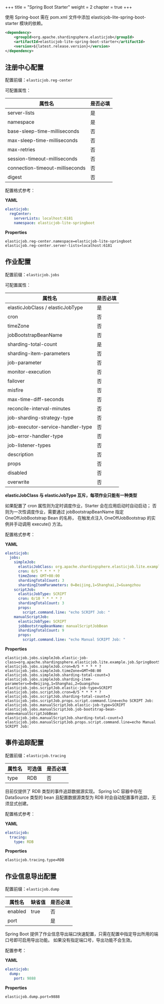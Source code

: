 +++
title = "Spring Boot Starter"
weight = 2
chapter = true
+++

使用 Spring-boot 需在 pom.xml 文件中添加 elasticjob-lite-spring-boot-starter 模块的依赖。

```xml
<dependency>
    <groupId>org.apache.shardingsphere.elasticjob</groupId>
    <artifactId>elasticjob-lite-spring-boot-starter</artifactId>
    <version>${latest.release.version}</version>
</dependency>
```

## 注册中心配置

配置前缀：`elasticjob.reg-center`

可配置属性：

| 属性名                          | 是否必填 |
| ------------------------------- |:-------- |
| server-lists                    | 是       |
| namespace                       | 是       |
| base-sleep-time-milliseconds    | 否       |
| max-sleep-time-milliseconds     | 否       |
| max-retries                     | 否       |
| session-timeout-milliseconds    | 否       |
| connection-timeout-milliseconds | 否       |
| digest                          | 否       |

配置格式参考：

**YAML**
```yaml
elasticjob:
  regCenter:
    serverLists: localhost:6181
    namespace: elasticjob-lite-springboot
```

**Properties**
```
elasticjob.reg-center.namespace=elasticjob-lite-springboot
elasticjob.reg-center.server-lists=localhost:6181
```

## 作业配置

配置前缀：`elasticjob.jobs`

可配置属性：

| 属性名                            | 是否必填 |
| --------------------------------- |:-------- |
| elasticJobClass / elasticJobType  | 是       |
| cron                              | 否       |
| timeZone                          | 否       |
| jobBootstrapBeanName              | 否       |
| sharding-total-count              | 是       |
| sharding-item-parameters          | 否       |
| job-parameter                     | 否       |
| monitor-execution                 | 否       |
| failover                          | 否       |
| misfire                           | 否       |
| max-time-diff-seconds             | 否       |
| reconcile-interval-minutes        | 否       |
| job-sharding-strategy-type        | 否       |
| job-executor-service-handler-type | 否       |
| job-error-handler-type            | 否       |
| job-listener-types                | 否       |
| description                       | 否       |
| props                             | 否       |
| disabled                          | 否       |
| overwrite                         | 否       |

**elasticJobClass 与 elasticJobType 互斥，每项作业只能有一种类型**

如果配置了 cron 属性则为定时调度作业，Starter 会在应用启动时自动启动；
否则为一次性调度作业，需要通过 jobBootstrapBeanName 指定 OneOffJobBootstrap Bean 的名称，
在触发点注入 OneOffJobBootstrap 的实例并手动调用 execute() 方法。

配置格式参考：

**YAML**
```yaml
elasticjob:
  jobs:
    simpleJob:
      elasticJobClass: org.apache.shardingsphere.elasticjob.lite.example.job.SpringBootSimpleJob
      cron: 0/5 * * * * ?
      timeZone: GMT+08:00
      shardingTotalCount: 3
      shardingItemParameters: 0=Beijing,1=Shanghai,2=Guangzhou
    scriptJob:
      elasticJobType: SCRIPT
      cron: 0/10 * * * * ?
      shardingTotalCount: 3
      props:
        script.command.line: "echo SCRIPT Job: "
    manualScriptJob:
      elasticJobType: SCRIPT
      jobBootstrapBeanName: manualScriptJobBean
      shardingTotalCount: 9
      props:
        script.command.line: "echo Manual SCRIPT Job: "
```

**Properties**
```
elasticjob.jobs.simpleJob.elastic-job-class=org.apache.shardingsphere.elasticjob.lite.example.job.SpringBootSimpleJob
elasticjob.jobs.simpleJob.cron=0/5 * * * * ?
elasticjob.jobs.simpleJob.timeZone=GMT+08:00
elasticjob.jobs.simpleJob.sharding-total-count=3
elasticjob.jobs.simpleJob.sharding-item-parameters=0=Beijing,1=Shanghai,2=Guangzhou
elasticjob.jobs.scriptJob.elastic-job-type=SCRIPT
elasticjob.jobs.scriptJob.cron=0/5 * * * * ?
elasticjob.jobs.scriptJob.sharding-total-count=3
elasticjob.jobs.scriptJob.props.script.command.line=echo SCRIPT Job:
elasticjob.jobs.manualScriptJob.elastic-job-type=SCRIPT
elasticjob.jobs.manualScriptJob.job-bootstrap-bean-name=manualScriptJobBean
elasticjob.jobs.manualScriptJob.sharding-total-count=3
elasticjob.jobs.manualScriptJob.props.script.command.line=echo Manual SCRIPT Job:
```

## 事件追踪配置

配置前缀：`elasticjob.tracing`

| 属性名           | 可选值        | 是否必填 |
| -----------------|:------------- |:-------- |
| type             | RDB           | 否       |

目前仅提供了 RDB 类型的事件追踪数据源实现。
Spring IoC 容器中存在 DataSource 类型的 bean 且配置数据源类型为 RDB 时会自动配置事件追踪，无须显式创建。

配置格式参考：

**YAML**
```yaml
elasticjob:
  tracing:
    type: RDB
```

**Properties**
```
elasticjob.tracing.type=RDB
```

## 作业信息导出配置

配置前缀：`elasticjob.dump`

| 属性名           | 缺省值        | 是否必填 |
| -----------------|:------------- |:-------- |
| enabled          | true          | 否       |
| port             |               | 是       |

Spring Boot 提供了作业信息导出端口快速配置，只需在配置中指定导出所用的端口号即可启用导出功能。
如果没有指定端口号，导出功能不会生效。

配置参考：

**YAML**
```yaml
elasticjob:
  dump:
    port: 9888
```

**Properties**
```
elasticjob.dump.port=9888
```
